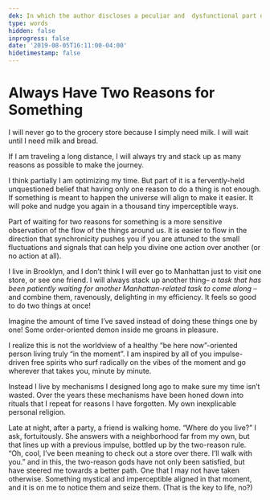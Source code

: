 ```yaml
---
dek: In which the author discloses a peculiar and  dysfunctional part of his mind.
type: words
hidden: false
inprogress: false
date: '2019-08-05T16:11:00-04:00'
hidetimestamp: false
---
```


# Always Have Two Reasons for Something

I will never go to the grocery store because I simply need milk. I will wait until I need milk and bread.

If I am traveling a long distance, I will always try and stack up as many reasons as possible to make the journey.

I think partially I am optimizing my time. But part of it is a fervently-held unquestioned belief that having only one reason to do a thing is not enough. If something is meant to happen the universe will align to make it easier. It will poke and nudge you again in a thousand tiny imperceptible ways.

Part of waiting for two reasons for something is a more sensitive observation of the flow of the things around us. It is easier to flow in the direction that synchronicity pushes you if you are attuned to the small fluctuations and signals that can help you divine one action over another (or no action at all).

I live in Brooklyn, and I don’t think I will ever go to Manhattan just to visit one store, or see one friend. I will always stack up another thing– _a task that has been patiently waiting for another Manhattan-related task to come along_ –and combine them, ravenously, delighting in my efficiency. It feels so good to do two things at once!

Imagine the amount of time I’ve saved instead of doing these things one by one! Some order-oriented demon inside me groans in pleasure.

I realize this is not the worldview of a healthy “be here now”-oriented person living truly “in the moment”. I am inspired by all of you impulse-driven free spirits who surf radically on the vibes of the moment and go wherever that takes you, minute by minute.

Instead I live by mechanisms I designed long ago to make sure my time isn’t wasted. Over the years these mechanisms have been honed down into rituals that I repeat for reasons I have forgotten. My own inexplicable personal religion.

Late at night, after a party, a friend is walking home. “Where do you live?” I ask, fortuitously. She answers with a neighborhood far from my own, but that lines up with a previous impulse, bottled up by the two-reason rule. “Oh, cool, I’ve been meaning to check out a store over there. I’ll walk with you.” and in this, the two-reason gods have not only been satisfied, but have steered me towards a better path. One that I may not have taken otherwise. Something mystical and imperceptible aligned in that moment, and it is on me to notice them and seize them. (That is the key to life, no?)
